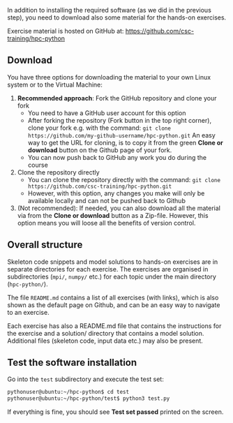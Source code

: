 <!-- Title: Downloading exercise material -->

<!-- Short description:

In this article we instruct how to download the exercise material and test
the software installation
-->

In addition to installing the required software (as we did in the previous
step), you need to download also some material for the hands-on exercises.

Exercise material is hosted on GitHub at:
<https://github.com/csc-training/hpc-python>


## Download

You have three options for downloading the material to your own Linux system
or to the Virtual Machine:

1. **Recommended approach**: Fork the GitHub repository and clone your fork
     - You need to have a GitHub user account for this option
     - After forking the repository (Fork button in the top right corner),
       clone your fork e.g. with the command:
       `git clone https://github.com/my-github-username/hpc-python.git`
       An easy way to get the URL for cloning, is to copy it from the green
       **Clone or download** button on the Github page of your fork.
     - You can now push back to GitHub any work you do during the course
2. Clone the repository directly
     - You can clone the repository directly with the command:
       `git clone https://github.com/csc-training/hpc-python.git`
     - However, with this option, any changes you make will only be available
       locally and can not be pushed back to Github
3. (Not recommended): If needed, you can also download all the material via
   from the **Clone or download** button as a Zip-file. However, this option
   means you will loose all the benefits of version control.


## Overall structure

Skeleton code snippets and model solutions to hands-on exercises are in
separate directories for each exercise. The exercises are organised
in subdirectories (`mpi/`, `numpy/` etc.) for each topic under the main
directory (`hpc-python/`).

The file `README.md` contains a list of all exercises (with links), which is
also shown as the default page on Github, and can be an easy way to navigate
to an exercise.

Each exercise has also a README.md file that contains the instructions for the
exercise and a solution/ directory that contains a model solution. Additional
files (skeleton code, input data etc.) may also be present.


## Test the software installation

Go into the `test` subdirectory and execute the test set:

~~~bash
pythonuser@ubuntu:~/hpc-python$ cd test
pythonuser@ubuntu:~/hpc-python/test$ python3 test.py
~~~

If everything is fine, you should see **Test set passed** printed on the
screen.
